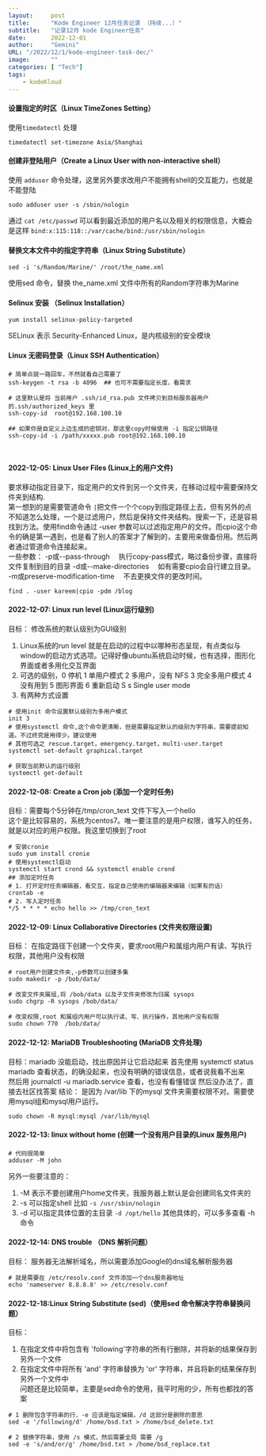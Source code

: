 ```yaml
---
layout:     post 
title:      "Kode Engineer 12月任务记录 （持续...）"
subtitle:   "记录12月 kode Engineer任务"
date:       2022-12-01
author:     "Gemini"
URL: "/2022/12/1/kode-engineer-task-dec/"
image:      ""
categories: [ "Tech"]
tags:
    - kodeKloud
---
```


####  设置指定的时区（Linux TimeZones Setting）
 使用`timedatectl` 处理
 ``` shell
 timedatectl set-timezone Asia/Shanghai
 ```
#### 创建非登陆用户（Create a Linux User with non-interactive shell）
使用 `adduser` 命令处理，这里另外要求改用户不能拥有shell的交互能力，也就是不能登陆
```shell
sudo adduser user -s /sbin/nologin
```
通过 `cat /etc/passwd` 可以看到最近添加的用户名以及相关的权限信息，大概会是这样 `bind:x:115:118::/var/cache/bind:/usr/sbin/nologin`

#### 替换文本文件中的指定字符串（Linux String Substitute）
```shell
sed -i 's/Random/Marine/' /root/the_name.xml
```
使用sed 命令，替换 the_name.xml 文件中所有的Random字符串为Marine

#### Selinux 安装 （Selinux Installation）
```shell
yum install selinux-policy-targeted
```
SELinux 表示 Security-Enhanced Linux，是内核级别的安全模块

#### Linux 无密码登录（Linux SSH Authentication）
```shell
# 简单点就一路回车，不然就看自己需要了
ssh-keygen -t rsa -b 4096  ## 也可不需要指定长度，看需求

# 这里默认是将 当前用户 .ssh/id_rsa.pub 文件拷贝到目标服务器用户的.ssh/authorized_keys 里
ssh-copy-id  root@192.168.100.10

## 如果你是自定义上边生成的密钥对，那这里copy时候使用 -i 指定公钥路径
ssh-copy-id -i /path/xxxxx.pub root@192.168.100.10



```

#### 2022-12-05: Linux User Files (Linux上的用户文件)

要求移动指定目录下，指定用户的文件到另一个文件夹，在移动过程中需要保持文件夹到结构.    
第一想到的是需要管道命令 `|`把文件一个个copy到指定路径上去，但有另外的点不知道怎么处理，一个是过滤用户，然后是保持文件夹结构。搜索一下，还是容易找到方法。使用find命令通过 -user 参数可以过滤指定用户的文件。而cpio这个命令的确是第一遇到，也是看了别人的答案才了解到的，主要用来做备份用。然后两者通过管道命令连接起来。    
一些参数：
-p或--pass-through 　执行copy-pass模式，略过备份步骤，直接将文件复制到目的目录
-d或--make-directories 　如有需要cpio会自行建立目录。
-m或preserve-modification-time 　不去更换文件的更改时间。
```shell
find . -user kareem|cpio -pdm /blog
```
#### 2022-12-07: Linux run level (Linux运行级别)
目标： 修改系统的默认级别为GUI级别
1. Linux系统的run level 就是在启动的过程中以哪种形态呈现，有点类似与window的启动方式选项。记得好像ubuntu系统启动时候，也有选择，图形化界面或者多用化交互界面
2. 可选的级别，0 停机 1 单用户模式 2 多用户，没有 NFS 3 完全多用户模式 4 没有用到 5 图形界面 6 重新启动 S s Single user mode
3. 有两种方式设置
 ```shell
# 使用init 命令设置默认级别为多用户模式 
init 3 
# 使用systemctl 命令,这个命令更清晰，但是需要指定默认的级别为字符串，需要提前知道。不过终究是用得少。建议使用
# 其他可选之 rescue.target，emergency.target，multi-user.target
systemctl set-default graphical.target

# 获取当前默认的运行级别
systemctl get-default
```
#### 2022-12-08: Create a Cron job (添加一个定时任务)
目标：需要每个5分钟在/tmp/cron_text 文件下写入一个hello   
这个是比较容易的，系统为centos7。唯一要注意的是用户权限，谁写入的任务，就是以对应的用户权限。我这里切换到了root
```shell
# 安装cronie
sudo yum install cronie
# 使用systemctl启动
systemctl start crond && systemctl enable crond
## 添加定时任务
# 1. 打开定时任务编辑器，看交互，指定自己使用的编辑器来编辑（如果有的话）
crontab -e
# 2. 写入定时任务
*/5 * * * * echo hello >> /tmp/cron_text
```

#### 2022-12-09: Linux Collaborative Directories (文件夹权限设置)
目标： 在指定路径下创建一个文件夹，要求root用户和属组内用户有读、写执行权限，其他用户没有权限
```shell
# root用户创建文件夹,-p参数可以创建多集
sudo makedir -p /bob/data/

# 改变文件夹属组,将 /bob/data 以及子文件夹修改为归属 sysops
sudo chgrp -R sysops /bob/data/ 

# 改变权限,root 和属组内用户可以执行读、写、执行操作，其他用户没有权限
sudo chown 770  /bob/data/ 

```

#### 2022-12-12: MariaDB Troubleshooting (MariaDB 文件处理)
目标：mariadb 没能启动，找出原因并让它启动起来
首先使用 systemctl status mariadb 查看状态，的确没起来，也没有明确的错误信息，或者说我看不出来    
然后用 journalctl -u mariadb.service 查看，也没有看懂错误
然后没办法了，直接去社区找答案
结论： 是因为 /var/lib 下的mysql 文件夹需要权限不对。需要使用mysql组和mysql用户运行。
```shell
sudo chown -R mysql:mysql /var/lib/mysql
```

#### 2022-12-13: linux without home (创建一个没有用户目录的Linux 服务用户)
```shell
# 代码很简单
adduser -M john 
```
另外一些要注意的：
1. -M 表示不要创建用户home文件夹，我服务器上默认是会创建同名文件夹的
2. -s 可以指定shell 比如 `-s /usr/sbin/nologin`
3. -d 可以指定具体位置的主目录 `-d /opt/hello`
其他具体的，可以多多查看 -h 命令

#### 2022-12-14: DNS trouble （DNS 解析问题）
目标： 服务器无法解析域名，所以需要添加Google的dns域名解析服务器
```shell
# 就是需要在 /etc/resolv.conf 文件添加一个dns服务器地址
echo 'nameserver 8.8.8.8' >> /etc/resolv.conf
```

#### 2022-12-18:Linux String Substitute (sed)（使用sed 命令解决字符串替换问题）
目标：
1. 在指定文件中将包含有 'following'字符串的所有行删除，并将新的结果保存到另外一个文件
2. 在指定文件中将所有 'and' 字符串替换为 'or' 字符串，并且将新的结果保存到另外一个文件中  
问题还是比较简单，主要是sed命令的使用，我平时用的少，所有也都找的答案
```shell
# 1 删除包含字符串的行，-e 应该是指定编辑，/d 这部分是删除的意思
sed -e '/following/d' /home/bsd.txt > /home/bsd_delete.txt

# 2 替换字符串，使用 /s 模式，然后需要全局 需要 /g
sed -e 's/and/or/g' /home/bsd.txt > /home/bsd_replace.txt
```